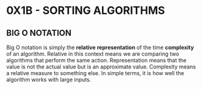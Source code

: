 # 0X1B - SORTING ALGORITHMS  
## BIG O NOTATION
Big O notation is simply the **relative** **representation** of the time **complexity** of an algorithm. Relative in this context means we are comparing two algorithms that perform the same action. Representation means that the value is not the actual value but is an approximate value. Complexity means a relative measure to something else. In simple terms, it is how well the algorithm works with large inputs.
